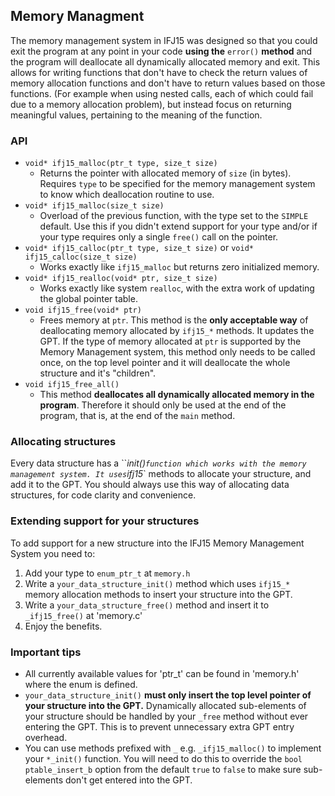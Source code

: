 ## Memory Managment

The memory management system in IFJ15 was designed so that you could exit the program at any point in your code **using the** `error()` **method** and the program will deallocate all dynamically allocated memory and exit. This allows for writing functions that don't have to check the return values of memory allocation functions and don't have to return values based on those functions. (For example when using nested calls, each of which could fail due to a memory allocation problem), but instead focus on returning meaningful values, pertaining to the meaning of the function.

### API

- `void* ifj15_malloc(ptr_t type, size_t size)`
  - Returns the pointer with allocated memory of `size` (in bytes). Requires `type` to be specified for the memory management system to know which deallocation routine to use.
- `void* ifj15_malloc(size_t size)`
  - Overload of the previous function, with the type set to the `SIMPLE` default. Use this if you didn't extend support for your type and/or if your type requires only a single `free()` call on the pointer.
- `void* ifj15_calloc(ptr_t type, size_t size)` or `void* ifj15_calloc(size_t size)`
  - Works exactly like `ifj15_malloc` but returns zero initialized memory.
- `void* ifj15_realloc(void* ptr, size_t size)`
  - Works exactly like system `realloc`, with the extra work of updating the global pointer table.
- `void ifj15_free(void* ptr)`
  - Frees memory at `ptr`. This method is the **only acceptable way** of deallocating memory allocated by `ifj15_*` methods. It updates the GPT. If the type of memory allocated at `ptr` is supported by the Memory Management system, this method only needs to be called once, on the top level pointer and it will deallocate the whole structure and it's "children".
- `void ifj15_free_all()`
  - This method **deallocates all dynamically allocated memory in the program**. Therefore it should only be used at the end of the program, that is, at the end of the `main` method.

### Allocating structures

Every data structure has a ``*_init()` function which works with the memory management system. It uses `ifj15_*` methods to allocate your structure, and add it to the GPT. You should always use this way of allocating data structures, for code clarity and convenience.

### Extending support for your structures

To add support for a new structure into the IFJ15 Memory Management System you need to:

1. Add your type to `enum_ptr_t` at `memory.h`
2. Write a `your_data_structure_init()` method which uses `ifj15_*` memory allocation methods to insert your structure into the GPT.
3. Write a `your_data_structure_free()` method and insert it to `_ifj15_free()` at 'memory.c'
4. Enjoy the benefits.

### Important tips

- All currently available values for 'ptr_t' can be found in 'memory.h' where the enum is defined.
- `your_data_structure_init()` **must only insert the top level pointer of your structure into the GPT.** Dynamically allocated sub-elements of your structure should be handled by your `_free` method without ever entering the GPT. This is to prevent unnecessary extra GPT entry overhead.
- You can use methods prefixed with `_` e.g. `_ifj15_malloc()` to implement your `*_init()` function. You will need to do this to override the `bool ptable_insert_b` option from the default `true` to `false` to make sure sub-elements don't get entered into the GPT.
